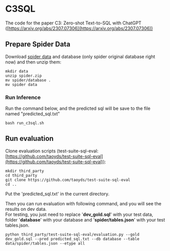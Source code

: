 # C3SQL
The code for the paper C3: Zero-shot Text-to-SQL with ChatGPT ([https://arxiv.org/abs/2307.07306](https://arxiv.org/abs/2307.07306))

## Prepare Spider Data

Download [spider data](https://drive.google.com/uc?export=download&id=1TqleXec_OykOYFREKKtschzY29dUcVAQ) and database (only spider original database right now) and then unzip them:

```shell
mkdir data 
unzip spider.zip 
mv spider/database . 
mv spider data
```

### Run Inference 
Run the command below, and the predicted sql will be save to the file named "predicted_sql.txt"
```shell
bash run_c3sql.sh 
```

## Run evaluation 
Clone evaluation scripts (test-suite-sql-eval:[https://github.com/taoyds/test-suite-sql-eval](https://github.com/taoyds/test-suite-sql-eval)): 

```shell
mkdir third_party
cd third_party
git clone https://github.com/taoyds/test-suite-sql-eval
cd ..
```


Put the 'predicted_sql.txt' in the current directory. 

Then you can run evaluation with following command, and you will see the results on dev data.  
For testing, you just need to replace '**dev_gold.sql**' with your test data, folder '**database**' with your database and '**spider/tables.json**' with your test tables.json. 
```shell
python third_party/test-suite-sql-eval/evaluation.py --gold dev_gold.sql --pred predicted_sql.txt --db database --table data/spider/tables.json --etype all 
```

